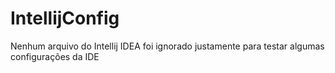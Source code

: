 # IntellijConfig

Nenhum arquivo do Intellij IDEA foi ignorado justamente para testar algumas configurações da IDE